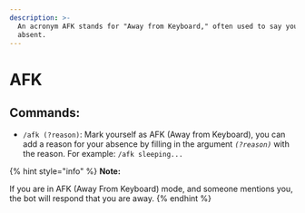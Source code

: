 ```yaml
---
description: >-
  An acronym AFK stands for "Away from Keyboard," often used to say you're
  absent.
---
```


# AFK

## Commands:

* `/afk (?reason)`: Mark yourself as AFK (Away from Keyboard), you can add a reason for your absence by filling in the argument _`(?reason)`_ with the reason. For example: `/afk sleeping...`

{% hint style="info" %}
**Note:**

If you are in AFK (Away From Keyboard) mode, and someone mentions you, the bot will respond that you are away.
{% endhint %}

